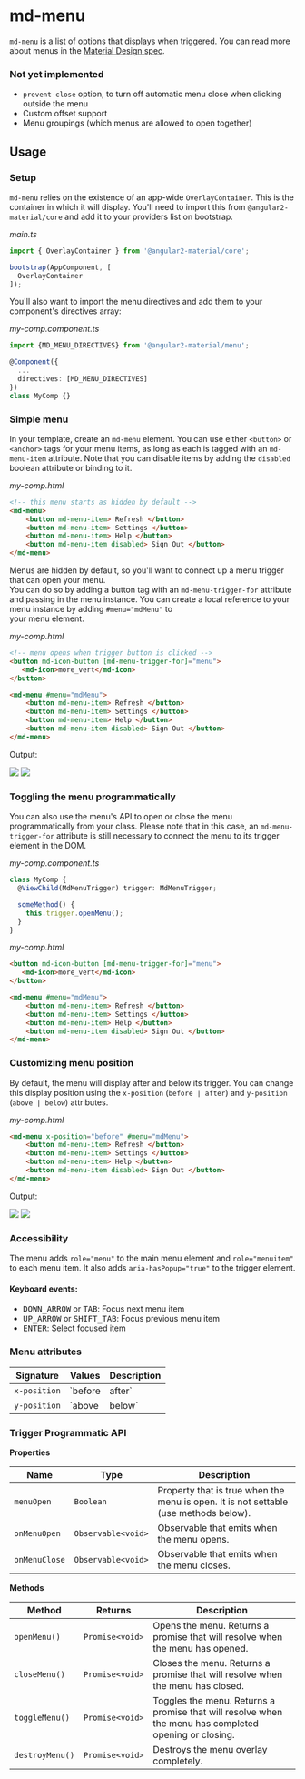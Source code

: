 # md-menu

`md-menu` is a list of options that displays when triggered.  You can read more about menus in the 
[Material Design spec](https://material.google.com/components/menus.html).

### Not yet implemented

- `prevent-close` option, to turn off automatic menu close when clicking outside the menu
- Custom offset support
- Menu groupings (which menus are allowed to open together)

## Usage

### Setup

`md-menu` relies on the existence of an app-wide `OverlayContainer`. This is the container in which 
it will display. You'll need to import this from `@angular2-material/core` and add it to your 
providers list on bootstrap.

*main.ts*
```ts
import { OverlayContainer } from '@angular2-material/core';

bootstrap(AppComponent, [
  OverlayContainer
]);
```

You'll also want to import the menu directives and add them to your component's directives array:

*my-comp.component.ts*
```ts
import {MD_MENU_DIRECTIVES} from '@angular2-material/menu';

@Component({
  ...
  directives: [MD_MENU_DIRECTIVES]
})
class MyComp {}
```

### Simple menu

In your template, create an `md-menu` element. You can use either `<button>` or `<anchor>` tags for 
your menu items, as long as each is tagged with an `md-menu-item` attribute. Note that you can 
disable items by adding the `disabled` boolean attribute or binding to it.

*my-comp.html*
```html
<!-- this menu starts as hidden by default -->
<md-menu>
    <button md-menu-item> Refresh </button>
    <button md-menu-item> Settings </button>
    <button md-menu-item> Help </button>
    <button md-menu-item disabled> Sign Out </button>
</md-menu>
```

Menus are hidden by default, so you'll want to connect up a menu trigger that can open your menu.  
You can do so by adding a button tag with an `md-menu-trigger-for` attribute and passing in the menu 
instance.  You can create a local reference to your menu instance by adding `#menu="mdMenu"` to  
your menu element.

*my-comp.html*
```html
<!-- menu opens when trigger button is clicked -->
<button md-icon-button [md-menu-trigger-for]="menu">
   <md-icon>more_vert</md-icon>
</button>

<md-menu #menu="mdMenu">
    <button md-menu-item> Refresh </button>
    <button md-menu-item> Settings </button>
    <button md-menu-item> Help </button>
    <button md-menu-item disabled> Sign Out </button>
</md-menu>
```

Output:

<img src="https://material.angularjs.org/material2_assets/menu/default_closed.png">
<img src="https://material.angularjs.org/material2_assets/menu/default_open.png">

### Toggling the menu programmatically

You can also use the menu's API to open or close the menu programmatically from your class. Please 
note that in this case, an `md-menu-trigger-for` attribute is still necessary to connect 
the menu to its trigger element in the DOM.
  
*my-comp.component.ts*
```ts
class MyComp {
  @ViewChild(MdMenuTrigger) trigger: MdMenuTrigger;

  someMethod() {
    this.trigger.openMenu();
  }
}
```

*my-comp.html*
```html
<button md-icon-button [md-menu-trigger-for]="menu">
   <md-icon>more_vert</md-icon>
</button>

<md-menu #menu="mdMenu">
    <button md-menu-item> Refresh </button>
    <button md-menu-item> Settings </button>
    <button md-menu-item> Help </button>
    <button md-menu-item disabled> Sign Out </button>
</md-menu>
```

### Customizing menu position

By default, the menu will display after and below its trigger.  You can change this display position 
using the `x-position` (`before | after`) and `y-position` (`above | below`) attributes.  

*my-comp.html*
```html
<md-menu x-position="before" #menu="mdMenu">
    <button md-menu-item> Refresh </button>
    <button md-menu-item> Settings </button>
    <button md-menu-item> Help </button>
    <button md-menu-item disabled> Sign Out </button>
</md-menu>
```

Output:

<img src="https://material.angularjs.org/material2_assets/menu/before_closed.png">
<img src="https://material.angularjs.org/material2_assets/menu/before_open.png">

### Accessibility

The menu adds `role="menu"` to the main menu element and `role="menuitem"` to each menu item. It 
also adds `aria-hasPopup="true"` to the trigger element.

#### Keyboard events:
- <kbd>DOWN_ARROW</kbd> or <kbd>TAB</kbd>: Focus next menu item
- <kbd>UP_ARROW</kbd> or <kbd>SHIFT_TAB</kbd>: Focus previous menu item
- <kbd>ENTER</kbd>: Select focused item

### Menu attributes

| Signature | Values | Description |
| --- | --- | --- |
| `x-position` | `before | after` | The horizontal position of the menu in relation to the trigger. Defaults to `after`. | 
| `y-position` | `above | below` | The vertical position of the menu in relation to the trigger. Defaults to `below`. |
 
### Trigger Programmatic API

**Properties**

| Name | Type | Description |
| --- | --- | --- |
| `menuOpen` | `Boolean` | Property that is true when the menu is open. It is not settable (use methods below). | 
| `onMenuOpen` | `Observable<void>` | Observable that emits when the menu opens. | 
| `onMenuClose` | `Observable<void>` | Observable that emits when the menu closes. | 

**Methods**

| Method | Returns | Description |
| --- | --- | --- |
| `openMenu()` | `Promise<void>` | Opens the menu. Returns a promise that will resolve when the menu has opened. |
| `closeMenu()` | `Promise<void>` | Closes the menu. Returns a promise that will resolve when the menu has closed. |
| `toggleMenu()` | `Promise<void>` | Toggles the menu. Returns a promise that will resolve when the menu has completed opening or closing. |  
| `destroyMenu()` | `Promise<void>` | Destroys the menu overlay completely. 
  

